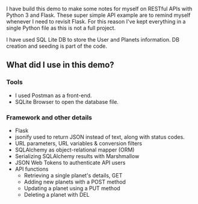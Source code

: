 I have build this demo to make some notes for myself on RESTful APIs with Python 3 and Flask. These super simple API example are to remind myself whenever I need to revisit Flask. For this reason I've kept everything in a single Python file as this is not a full project.

I have used SQL Lite DB to store the User and Planets information. DB creation and seeding is part of the code.
 
 

## What did I use in this demo?
### Tools
* I used Postman as a front-end.
* SQLite Browser to open the database file.
### Framework and other details
* Flask
* jsonify used to return JSON instead of text, along with status codes.
* URL parameters, URL variables & conversion filters
* SQLAlchemy as object-relational mapper (ORM)
* Serializing SQLAlchemy results with Marshmallow
* JSON Web Tokens to authenticate API users
* API functions
  * Retrieving a single planet's details, GET
  * Adding new planets with a POST method
  * Updating a planet using a PUT method
  * Deleting a planet with DEL
